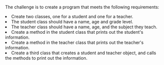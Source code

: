 The challenge is to create a program that meets the following requirements:

<li>Create two classes, one for a student and one for a teacher.
<li>The student class should have a name, age and grade level.
<li>The teacher class should have a name, age, and the subject they teach.
<li>Create a method in the student class that prints out the student's information.
<li>Create a method in the teacher class that prints out the teacher's information.
<li>Create a third class that creates a student and teacher object, and calls the methods to print out the information.
